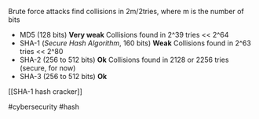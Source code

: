 Brute force attacks find collisions in 2m/2tries, where m is the number of bits
- MD5 (128 bits) **Very weak** Collisions found in 2^39 tries << 2^64
- SHA-1 (*Secure Hash Algorithm*, 160 bits) **Weak** Collisions found in 2^63 tries << 2^80
- SHA-2 (256 to 512 bits) **Ok** Collisions found in 2128 or 2256 tries (secure, for now)
- SHA-3 (256 to 512 bits) **Ok**

[[SHA-1 hash cracker]]

#cybersecurity #hash
